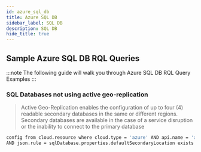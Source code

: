 ```yaml
---
id: azure_sql_db
title: Azure SQL DB
sidebar_label: SQL DB
description: SQL DB
hide_title: true
---
```


## Sample Azure SQL DB RQL Queries

:::note
The following guide will walk you through Azure SQL DB RQL Query Examples
:::

### SQL Databases not using active geo-replication
> Active Geo-Replication enables the configuration of up to four (4) readable secondary databases in the same or different regions.
> Secondary databases are available in the case of a service disruption or the inability to connect to the primary database

```bash
config from cloud.resource where cloud.type = 'azure' AND api.name = 'azure-sql-db-list' 
AND json.rule = sqlDatabase.properties.defaultSecondaryLocation exists and sqlDatabase.properties.defaultSecondaryLocation is not empty
```
